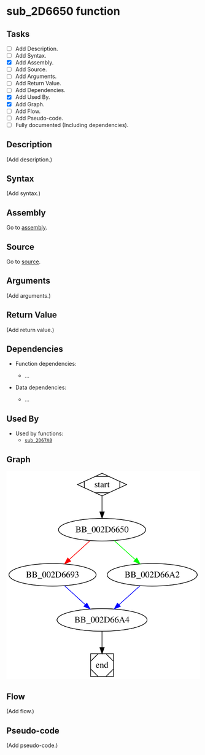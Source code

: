 # sub_2D6650 function

## Tasks

- [ ] Add Description.
- [ ] Add Syntax.
- [X] Add Assembly.
- [ ] Add Source.
- [ ] Add Arguments.
- [ ] Add Return Value.
- [ ] Add Dependencies.
- [X] Add Used By.
- [X] Add Graph.
- [ ] Add Flow.
- [ ] Add Pseudo-code.
- [ ] Fully documented (Including dependencies).

## Description

(Add description.)

## Syntax

(Add syntax.)

## Assembly

Go to [assembly](../asm/sub_2D6650.asm).

## Source

Go to [source](../cc/sub_2D6650.cc).

## Arguments

(Add arguments.)

## Return Value

(Add return value.)

## Dependencies

* Function dependencies:
  * ...


* Data dependencies:
  * ...

## Used By

* Used by functions:
  * [`sub_2D67A0`](sub_2D67A0.md)

## Graph

![sub_2D6650 Graph](../svg/sub_2D6650.svg "sub_2D6650 Graph")

## Flow

(Add flow.)

## Pseudo-code

(Add pseudo-code.)


